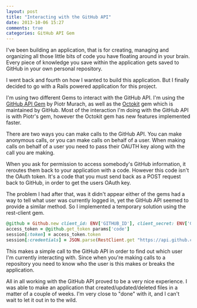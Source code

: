 ```yaml
---
layout: post
title: "Interacting with the GitHub API"
date: 2013-10-06 15:27
comments: true
categories: GitHub API Gem
---
```


I've been building an application, that is for creating, managing and organizing all those little bits of code you have floating around in your brain. Every piece of knowledge you save within the application gets saved to GitHub in your own personal repository.
<!-- more -->

I went back and fourth on how I wanted to build this application. But I finally decided to go with a Rails powered application for this project.

I'm using two different Gems to interact with the GitHub API. I'm using the [GitHub API Gem](https://github.com/peter-murach/github) by Piotr Murach, as well as the [Octokit](https://github.com/octokit/octokit.rb) gem which is maintained by GitHub. Most of the interaction I'm doing with the GitHub API is with Piotr's gem, however the Octokit gem has new features implemented faster. 

There are two ways you can make calls to the GitHub API. You can make anonymous calls, or you can make calls on behalf of a user. When making calls on behalf of a user you need to pass their OAUTH key along with the call you are making.

When you ask for permission to access somebody's GitHub information, it reroutes them back to your application with a code. However this code isn't the OAuth token. It's a code that you must send back as a POST request back to GitHub, in order to get the users OAuth key. 

The problem I had after that, was it didn't appear either of the gems had a way to tell what user was currently logged in, yet the GitHub API seemed to provide a similar method. So I implemented a temporary solution using the rest-client gem.

``` ruby
@github = Github.new client_id: ENV['GITHUB_ID'], client_secret: ENV['GITHUB_SECRET']
access_token = @github.get_token params['code']
session[:token] = access_token.token
session[:credentials] = JSON.parse(RestClient.get "https://api.github.com/user?access_token=#{session[:token]}")
```

This makes a simple call to the GitHub API in order to find out which user I'm currently interacting with. Since when you're making calls to a repository you need to know who the user is this makes or breaks the application.

All in all working with the GitHub API proved to be a very nice experience. I was able to make an application that created/updated/deleted files in a matter of a couple of weeks. I'm very close to "done" with it, and I can't wait to let it out in to the wild.